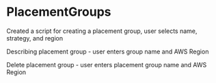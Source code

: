 # PlacementGroups
Created a script for creating a placement group, user selects name, strategy, and region 

Describing placement group - user enters group name and AWS Region 

Delete placement group - user enters placement group name and AWS Region 
